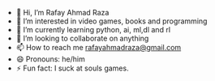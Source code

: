 - 👋 Hi, I’m Rafay Ahmad Raza
- 👀 I’m interested in video games, books and programming
- 🌱 I’m currently learning python, ai, ml,dl and rl
- 💞️ I’m looking to collaborate on anything 
- 📫 How to reach me rafayahmadraza@gmail.com
- 😄 Pronouns: he/him
- ⚡ Fun fact: I suck at souls games. 

<!---
RafayAhmadRaza/RafayAhmadRaza is a ✨ special ✨ repository because its `README.md` (this file) appears on your GitHub profile.
You can click the Preview link to take a look at your changes.
--->
